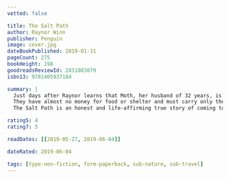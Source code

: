```yaml
---
vetted: false

title: The Salt Path
author: Raynor Winn
publisher: Penguin
image: cover.jpg
dateBookPublished: 2019-01-31
pageCount: 275
bookHeight: 198
goodreadsReviewId: 2831083879
isbn13: 9781405937184

summary: |
  Just days after Raynor learns that Moth, her husband of 32 years, is terminally ill, their home and livelihood is taken away. With nothing left and little time, they make the brave and impulsive decision to walk the 630 miles of the sea-swept South West Coast Path, from Somerset to Dorset, via Devon and Cornwall.
  They have almost no money for food or shelter and must carry only the essentials for survival on their backs as they live wild in the ancient, weathered landscape of cliffs, sea and sky. Yet through every step, every encounter, and every test along the way, their walk becomes a remarkable journey.
  The Salt Path is an honest and life-affirming true story of coming to terms with grief and the healing power of the natural world. Ultimately, it is a portrayal of home, and how it can be lost, rebuilt, and rediscovered in the most unexpected ways.

rating5: 4
rating7: 5

readDates: [[2019-05-27, 2019-06-04]]

dateRated: 2019-06-04

tags: [type-non-fiction, form-paperback, sub-nature, sub-travel]
---
```

